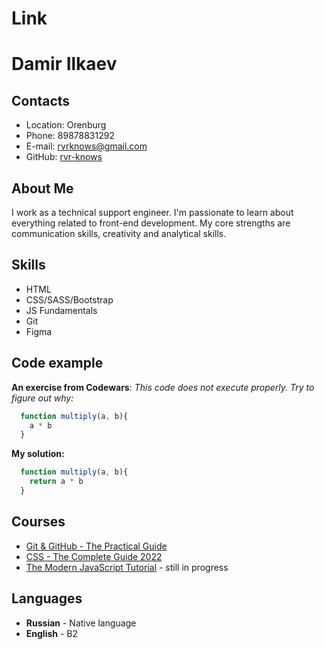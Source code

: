 
# Link

# Damir Ilkaev

## Contacts

- Location: Orenburg  
- Phone: 89878831292  
- E-mail: rvrknows@gmail.com  
- GitHub: [rvr-knows](https://github.com/river-knows)

## About Me

I work as a technical support engineer. I'm passionate to learn about everything related to front-end development. My core strengths are communication skills, creativity and analytical skills.

## Skills

- HTML  
- CSS/SASS/Bootstrap  
- JS Fundamentals  
- Git
- Figma

## Code example

**An exercise from Codewars**: *This code does not execute properly. Try to figure out why:*

~~~js
  function multiply(a, b){
    a * b
  }
~~~

**My solution:**

~~~js
  function multiply(a, b){  
    return a * b
  }
~~~

## Courses

- [Git & GitHub - The Practical Guide](https://www.udemy.com/course/git-github-practical-guide/)
- [CSS - The Complete Guide 2022](https://www.udemy.com/course/css-the-complete-guide-incl-flexbox-grid-sass/)
- [The Modern JavaScript Tutorial](learnjavascript.ru) - still in progress

## Languages

- **Russian** - Native language
- **English** - B2
